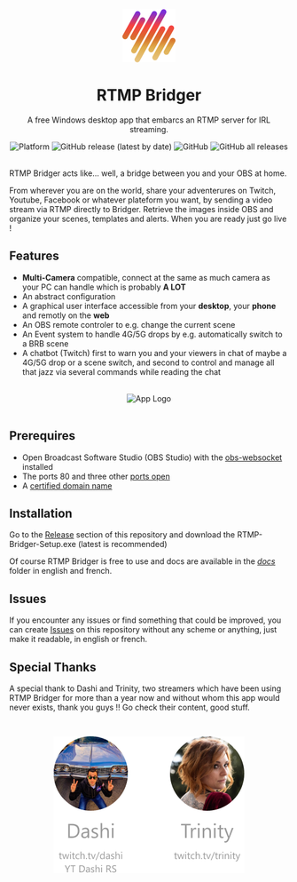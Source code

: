 <div align="center">
	<img src="./docs/assets/logo-app.png" alt="App Logo">
	<h1>RTMP Bridger</h1>
	<p>A free Windows desktop app that embarcs an RTMP server for IRL streaming.</p>
	<img alt="Platform" src="https://img.shields.io/badge/platform-Windows-lightgrey">
	<img alt="GitHub release (latest by date)" src="https://img.shields.io/github/v/release/RoikkuTo/rtmp-bridger">
	<img alt="GitHub" src="https://img.shields.io/github/license/RoikkuTo/rtmp-bridger">
	<img alt="GitHub all releases" src="https://img.shields.io/github/downloads/RoikkuTo/rtmp-bridger/total">
</div>
<br>

RTMP Bridger acts like... well, a bridge between you and your OBS at home.

From wherever you are on the world, share your adventerures on Twitch, Youtube, Facebook or whatever plateform you want, by sending a video stream via RTMP directly to Bridger. Retrieve the images inside OBS and organize your scenes, templates and alerts. When you are ready just go live !

## Features

-   **Multi-Camera** compatible, connect at the same as much camera as your PC can handle which is probably **A LOT**
-   An abstract configuration
-   A graphical user interface accessible from your **desktop**, your **phone** and remotly on the **web**
-   An OBS remote controler to e.g. change the current scene
-   An Event system to handle 4G/5G drops by e.g. automatically switch to a BRB scene
-   A chatbot (Twitch) first to warn you and your viewers in chat of maybe a 4G/5G drop or a scene switch, and second to control and manage all that jazz via several commands while reading the chat

<br>
<div align="center">
	<img src="./docs/assets/bridger-pres.gif" width="325" alt="App Logo">
</div>
<br>

## Prerequires

-   Open Broadcast Software Studio (OBS Studio) with the [obs-websocket](https://github.com/Palakis/obs-websocket) installed
-   The ports 80 and three other [ports open](./docs/Network.md#open-my-ports)
-   A [certified domain name](./docs/Network.md#create-a-no-ip-domain-name)

## Installation

Go to the [Release](https://github.com/RoikkuTo/rtmp-bridger/releases) section of this repository and download the RTMP-Bridger-Setup.exe (latest is recommended)

Of course RTMP Bridger is free to use and docs are available in the [_docs_](https://github.com/RoikkuTo/rtmp-bridger/tree/main/docs) folder in english and french.

## Issues

If you encounter any issues or find something that could be improved, you can create [Issues](https://github.com/RoikkuTo/rtmp-bridger/issues) on this repository without any scheme or anything, just make it readable, in english or french.

## Special Thanks

A special thank to Dashi and Trinity, two streamers which have been using RTMP Bridger for more than a year now and without whom this app would never exists, thank you guys !! Go check their content, good stuff.

<div align="center">
	<img src="./docs/assets/friends.png" style="margin-top: 30px" alt="friends">
</div>
